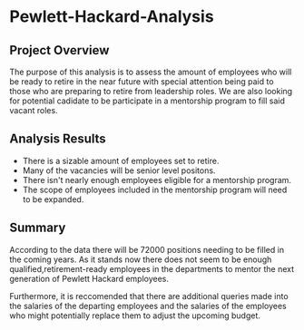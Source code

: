 # Pewlett-Hackard-Analysis

## Project Overview

The purpose of this analysis is to assess the amount of employees who will be ready to retire 
in the near future with special attention being paid to those who are preparing to retire from
leadership roles. We are also looking for potential cadidate to be participate in a mentorship
program to fill said vacant roles.

## Analysis Results

- There is a sizable amount of employees set to retire.
- Many of the vacancies will be senior level positons.
- There isn't nearly enough employees eligible for a mentorship program.
- The scope of employees included in the mentorship program will need to be expanded.

## Summary

According to the data there will be 72000 positions needing to be filled in the coming years.
As it stands now there does not seem to be enough qualified,retirement-ready employees in the 
departments to mentor the next generation of Pewlett Hackard employees.

Furthermore, it is reccomended that there are additional queries made into the salaries of the 
departing employees and the salaries of the employees who might potentially replace them to adjust
the upcoming budget.
